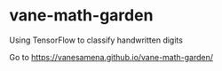 # vane-math-garden

Using TensorFlow to classify handwritten digits

Go to https://vanesamena.github.io/vane-math-garden/

